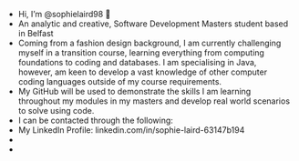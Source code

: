 - Hi, I’m @sophielaird98 👋
- An analytic and creative, Software Development Masters student based in Belfast
- Coming from a fashion design background, I am currently challenging myself in a transition course, learning everything from computing foundations to coding and databases. I am specialising in Java, however, am keen to develop a vast knowledge of other computer coding languages outside of my course requirements.
- My GitHub will be used to demonstrate the skills I am learning throughout my modules in my masters and develop real world scenarios to solve using code.
- I can be contacted through the following:
- My LinkedIn Profile: linkedin.com/in/sophie-laird-63147b194
- 
- 

<!---
sophielaird98/sophielaird98 is a ✨ special ✨ repository because its `README.md` (this file) appears on your GitHub profile.
You can click the Preview link to take a look at your changes.
--->

